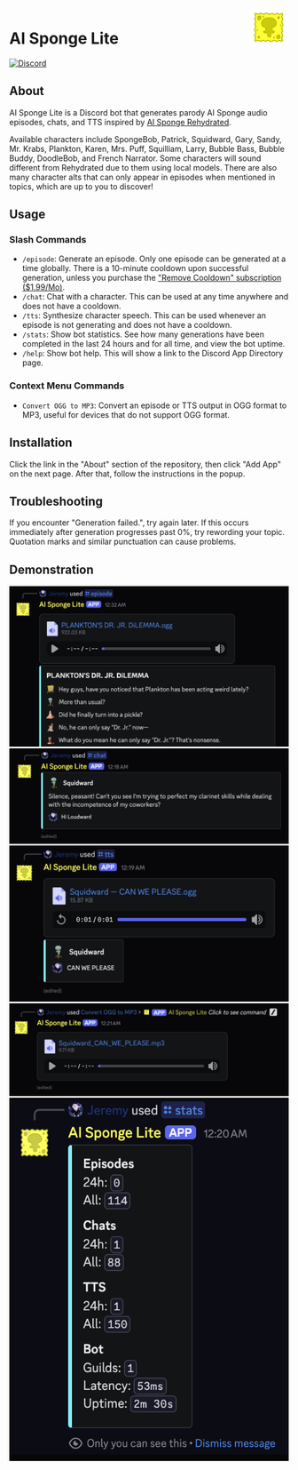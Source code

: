 <img src="img/Logo.gif" alt="Logo" title="Logo" align="right" width="72" height="72" />

# AI Sponge Lite

[![Discord](https://img.shields.io/discord/1289760166891225088?style=for-the-badge&logo=discord&logoColor=ffffff&label=Support&color=5865F2)](https://discord.gg/4qXZXZF3Vs)

## About

AI Sponge Lite is a Discord bot that generates parody AI Sponge audio episodes, chats, and TTS inspired by 
[AI Sponge Rehydrated](https://aisponge.riskivr.com/).

Available characters include SpongeBob, Patrick, Squidward, Gary, Sandy, Mr. Krabs, Plankton, Karen, Mrs. Puff, 
Squilliam, Larry, Bubble Bass, Bubble Buddy, DoodleBob, and French Narrator. Some characters will sound different from 
Rehydrated due to them using local models. There are also many character alts that can only appear in episodes when 
mentioned in topics, which are up to you to discover!

## Usage

### Slash Commands

- `/episode`: Generate an episode. Only one episode can be generated at a time globally. There is a 10-minute cooldown
  upon successful generation, unless you purchase the
  ["Remove Cooldown" subscription ($1.99/Mo)](https://discord.com/discovery/applications/1254296070599610469/store/1343274119084638239).
- `/chat`: Chat with a character. This can be used at any time anywhere and does not have a cooldown.
- `/tts`: Synthesize character speech. This can be used whenever an episode is not generating and does not have a
  cooldown.
- `/stats`: Show bot statistics. See how many generations have been completed in the last 24 hours and for all
  time, and view the bot uptime.
- `/help`: Show bot help. This will show a link to the Discord App Directory page.

### Context Menu Commands

- `Convert OGG to MP3`: Convert an episode or TTS output in OGG format to MP3, useful for devices that do not support
  OGG format.

## Installation

Click the link in the "About" section of the repository, then click "Add App" on the next page. After that, follow the
instructions in the popup.

## Troubleshooting

If you encounter "Generation failed.", try again later. If this occurs immediately after generation progresses past 0%, 
try rewording your topic. Quotation marks and similar punctuation can cause problems.

## Demonstration

![Episode](img/episode.png)
![Chat](img/chat.png)
![TTS](img/tts.png)
![Convert](img/convert.png)
![Stats](img/stats.png)